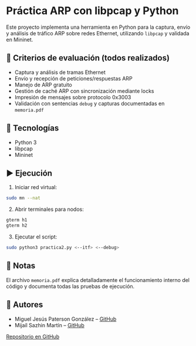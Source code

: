 # Práctica ARP con libpcap y Python

Este proyecto implementa una herramienta en Python para la captura, envío y análisis de tráfico ARP sobre redes Ethernet, utilizando `libpcap` y validada en Mininet.

## 🧪 Criterios de evaluación (todos realizados)
- Captura y análisis de tramas Ethernet
- Envío y recepción de peticiones/respuestas ARP
- Manejo de ARP gratuito
- Gestión de caché ARP con sincronización mediante locks
- Impresión de mensajes sobre protocolo 0x3003
- Validación con sentencias `debug` y capturas documentadas en `memoria.pdf`

## 🔧 Tecnologías
- Python 3
- libpcap
- Mininet

## ▶️ Ejecución
1. Iniciar red virtual:
```bash
sudo mn --nat
```
2. Abrir terminales para nodos:
```bash
gterm h1
gterm h2
```
3. Ejecutar el script:
```bash
sudo python3 practica2.py <--itf> <--debug>
```

## 📌 Notas
El archivo `memoria.pdf` explica detalladamente el funcionamiento interno del código y documenta todas las pruebas de ejecución.

## 👥 Autores
- Miguel Jesús Paterson González – [GitHub](https://github.com/paterson3c)
- Mijaíl Sazhin Martín – [GitHub](https://github.com/MijailSM)

[Repositorio en GitHub](https://github.com/paterson3c/practica_libpcap)
